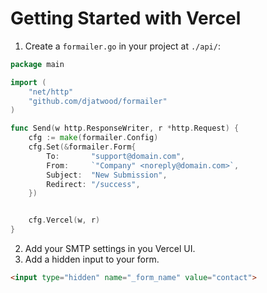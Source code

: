 
# Getting Started with Vercel

1. Create a `formailer.go` in your project at `./api/`:
```go
package main

import (
    "net/http"
	"github.com/djatwood/formailer"
)

func Send(w http.ResponseWriter, r *http.Request) {
    cfg := make(formailer.Config)
	cfg.Set(&formailer.Form{
        To:       "support@domain.com",
        From:     `"Company" <noreply@domain.com>`,
        Subject:  "New Submission",
        Redirect: "/success",
    })


	cfg.Vercel(w, r)
}
```

2. Add your SMTP settings in you Vercel UI.
3. Add a hidden input to your form.
```html
<input type="hidden" name="_form_name" value="contact">
```
